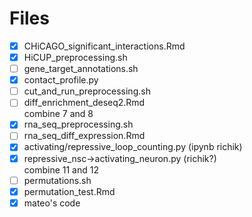 # Files
- [x] CHiCAGO_significant_interactions.Rmd  
- [x] HiCUP_preprocessing.sh<br>
- [ ] gene_target_annotations.sh<br>
- [x] contact_profile.py<br>
- [ ] cut_and_run_preprocessing.sh<br> 
- [ ] diff_enrichment_deseq2.Rmd<br> combine 7 and 8
- [x] rna_seq_preprocessing.sh<br>
- [ ] rna_seq_diff_expression.Rmd<br>
- [x] activating/repressive_loop_counting.py (ipynb richik)<br>
- [x] repressive_nsc->activating_neuron.py (richik?)<br> combine 11 and 12
- [ ] permutations.sh<br>
- [x] permutation_test.Rmd<br>
- [x] mateo's code<br>
